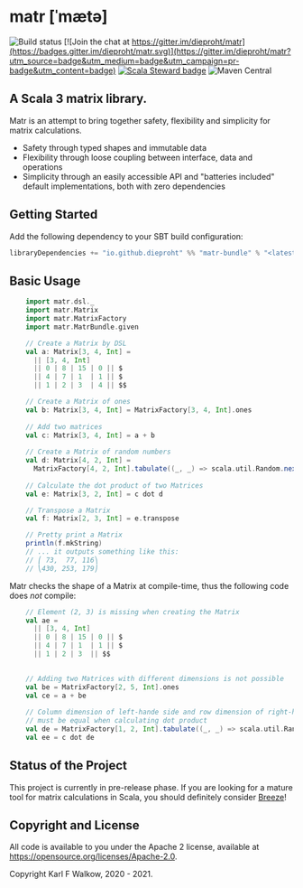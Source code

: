 # matr [ˈmætə]

![Build status](https://github.com/dieproht/matr/actions/workflows/ci.yml/badge.svg)
[![Join the chat at https://gitter.im/dieproht/matr](https://badges.gitter.im/dieproht/matr.svg)](https://gitter.im/dieproht/matr?utm_source=badge&utm_medium=badge&utm_campaign=pr-badge&utm_content=badge)
[![Scala Steward badge](https://img.shields.io/badge/Scala_Steward-helping-blue.svg?style=flat&logo=data:image/png;base64,iVBORw0KGgoAAAANSUhEUgAAAA4AAAAQCAMAAAARSr4IAAAAVFBMVEUAAACHjojlOy5NWlrKzcYRKjGFjIbp293YycuLa3pYY2LSqql4f3pCUFTgSjNodYRmcXUsPD/NTTbjRS+2jomhgnzNc223cGvZS0HaSD0XLjbaSjElhIr+AAAAAXRSTlMAQObYZgAAAHlJREFUCNdNyosOwyAIhWHAQS1Vt7a77/3fcxxdmv0xwmckutAR1nkm4ggbyEcg/wWmlGLDAA3oL50xi6fk5ffZ3E2E3QfZDCcCN2YtbEWZt+Drc6u6rlqv7Uk0LdKqqr5rk2UCRXOk0vmQKGfc94nOJyQjouF9H/wCc9gECEYfONoAAAAASUVORK5CYII=)](https://scala-steward.org)
![Maven Central](https://img.shields.io/maven-central/v/io.github.dieproht/matr-api_3.0.0-RC2.svg)

## A Scala 3 matrix library.

Matr is an attempt to bring together safety, flexibility and simplicity for matrix calculations. 

* Safety through typed shapes and immutable data
* Flexibility through loose coupling between interface, data and operations
* Simplicity through an easily accessible API and "batteries included" default implementations, both with zero dependencies

## Getting Started

Add the following dependency to your SBT build configuration:
```scala
libraryDependencies += "io.github.dieproht" %% "matr-bundle" % "<latest version>"
```

## Basic Usage

```scala
    import matr.dsl._
    import matr.Matrix
    import matr.MatrixFactory
    import matr.MatrBundle.given

    // Create a Matrix by DSL
    val a: Matrix[3, 4, Int] = 
      || [3, 4, Int]
      || 0 | 8 | 15 | 0 || $
      || 4 | 7 | 1  | 1 || $
      || 1 | 2 | 3  | 4 || $$

    // Create a Matrix of ones
    val b: Matrix[3, 4, Int] = MatrixFactory[3, 4, Int].ones
    
    // Add two matrices
    val c: Matrix[3, 4, Int] = a + b
    
    // Create a Matrix of random numbers
    val d: Matrix[4, 2, Int] = 
      MatrixFactory[4, 2, Int].tabulate((_, _) => scala.util.Random.nextInt(20))
    
    // Calculate the dot product of two Matrices
    val e: Matrix[3, 2, Int] = c dot d

    // Transpose a Matrix
    val f: Matrix[2, 3, Int] = e.transpose

    // Pretty print a Matrix
    println(f.mkString)
    // ... it outputs something like this:
    // ⎛ 73,  77, 116⎞
    // ⎝430, 253, 179⎠
```

Matr checks the shape of a Matrix at compile-time, thus the following code does *not* compile: 
```scala
    // Element (2, 3) is missing when creating the Matrix
    val ae = 
      || [3, 4, Int]
      || 0 | 8 | 15 | 0 || $
      || 4 | 7 | 1  | 1 || $
      || 1 | 2 | 3  || $$

    
    // Adding two Matrices with different dimensions is not possible
    val be = MatrixFactory[2, 5, Int].ones
    val ce = a + be
   
    // Column dimension of left-hande side and row dimension of right-hand side 
    // must be equal when calculating dot product
    val de = MatrixFactory[1, 2, Int].tabulate((_, _) => scala.util.Random.nextInt(20))
    val ee = c dot de
```

## Status of the Project

This project is currently in pre-release phase. If you are looking for a mature tool for matrix calculations in Scala, you should definitely consider [Breeze](https://github.com/scalanlp/breeze)!

## Copyright and License

All code is available to you under the Apache 2 license, available at
https://opensource.org/licenses/Apache-2.0. 

Copyright Karl F Walkow, 2020 - 2021. 
